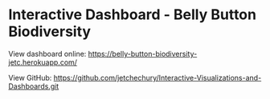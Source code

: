 # Interactive Dashboard - Belly Button Biodiversity

View dashboard online: https://belly-button-biodiversity-jetc.herokuapp.com/

View GitHub: https://github.com/jetchechury/Interactive-Visualizations-and-Dashboards.git